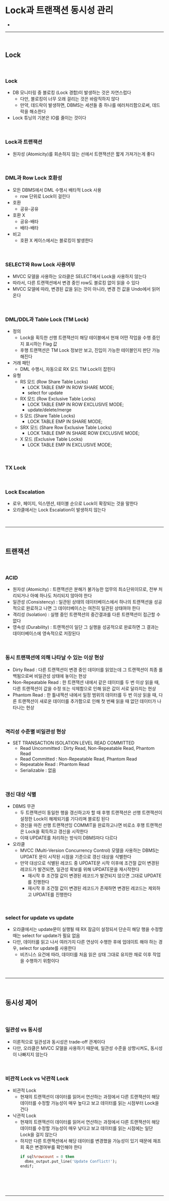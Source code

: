 # Lock과 트랜잭션 동시성 관리 
> 
* 

<hr>
<br>

## Lock
#### 

<br>

### Lock
* DB 모니터링 중 블로킹 (Lock 경합)이 발생하는 것은 자연스럽다
  * 다만, 블로킹이 너무 오래 걸리는 것은 바람직하지 않다
  * 만약, 데드락이 발생하면, DBMS는 세션들 중 하나를 에러처리함으로써, 데드락을 해소한다
* Lock 튜닝의 기본은 IO를 줄이는 것이다

<br>

### Lock과 트랜잭션
* 원자성 (Atomicity)를 회손하지 않는 선에서 트랜잭션은 짧게 가져가는게 좋다

<br>

### DML과 Row Lock 호환성
* 모든 DBMS에서 DML 수행시 배타적 Lock 사용
  * row 단위로 Lock이 걸린다
* 호환
  * 공유-공유
* 호환 X
  * 공유-배타
  * 배타-배타
* 비고
  * 호환 X 케이스에서는 블로킹이 발생한다
 
<br>

### SELECT와 Row Lock 사용여부
* MVCC 모델을 사용하는 오라클은 SELECT에서 Lock을 사용하지 않는다
* 따라서, 다른 트랜잭션에서 변경 중인 row도 블로킹 없이 읽을 수 있다
* MVCC 모델에 따라, 변경된 값을 읽는 것이 아니라, 변경 전 값을 Undo에서 읽어온다

<br>

### DML/DDL과 Table Lock (TM Lock)
* 정의
  * Lock을 획득한 선행 트랜잭션이 해당 테이블에서 현재 어떤 작업을 수행 중인지 표시하는 Flag 값
  * 후행 트랜잭션은 TM Lock 정보만 보고, 진입이 가능한 테이블인지 판단 가능해진다
* 거래 패턴
  * DML 수행시, 자동으로 RX 모드 TM Lock이 잡힌다
* 유형
  * RS 모드 (Row Share Table Locks)
    * LOCK TABLE EMP IN ROW SHARE MODE;
    * select for update
  * RX 모드 (Row Exclusive Table Locks)
    * LOCK TABLE EMP IN ROW EXCLUSIVE MODE;
    * update/delete/merge
  * S 모드 (Share Table Locks)
    * LOCK TABLE EMP IN SHARE MODE;
  * SRX 모드 (Share Row Exclusive Table Locks)
    * LOCK TABLE EMP IN SHARE ROW EXCLUSIVE MODE;
  * X 모드 (Exclusive Table Locks)
    * LOCK TABLE EMP IN EXCLUSIVE MODE;

<br>

### TX Lock

<br>

### Lock Escalation
* 로우, 페이지, 익스텐션, 테이블 순으로 Lock이 확장되는 것을 말한다
* 오라클에서는 Lock Escalation이 발생하지 않는다

<br>
<hr>
<br>

## 트랜잭션
#### 

<br>

### ACID
* 원자성 (Atomicity) : 트랜잭션은 분해가 불가능한 업무의 최소단위이므로, 전부 처리되거나 아예 하나도 처리되지 않아야 한다
* 일관성 (Consistency) : 일관된 상태의 데이터베이스에서 하나의 트랜잭션을 성공적으로 완료하고 나면 그 데이터베이스는 여전히 일관된 상태여야 한다
* 격리성 (Isolation) : 실행 중인 트랜잭션의 중간결과를 다른 트랜잭션이 접근할 수 없다 
* 영속성 (Durability) : 트랜잭션이 일단 그 실행을 성공적으로 완료하면 그 결과는 데이터베이스에 영속적으로 저장된다

<br>

### 동시 트랜잭션에 의해 나타날 수 있는 이상 현상
* Dirty Read : 다른 트랜잭션이 변경 중인 데이터를 읽었는데 그 트랜잭션이 최종 롤백됨으로써 비일관성 상태에 놓이는 현상
* Non-Repeatable Read : 한 트랜잭션 내에서 같은 데이터를 두 번 이상 읽을 때, 다른 트랜잭션이 값을 수정 또는 삭제함으로 인해 읽은 값이 서로 달라지는 현상
* Phantom Read : 한 틀내잭션 내에서 일정 범위의 데이터를 두 번 이상 읽을 때, 다른 트랜잭션이 새로운 데이터를 추가함으로 인해 첫 번째 읽을 때 없던 데이터가 나타나는 현상

<br>

### 격리성 수준별 비일관성 현상
* SET TRANSACTION ISOLATION LEVEL READ COMMITTED
  * Read Uncommitted : Dirty Read, Non-Repeatable Read, Phantom Read
  * Read Committed : Non-Repeatable Read, Phantom Read
  * Repeatable Read : Phantom Read
  * Serializable : 없음

<br>

### 갱신 대상 식별
* DBMS 무관
  * 두 트랜잭션이 동일한 행을 갱신하고자 할 때 후행 트랜잭션은 선행 트랜잭션이 설정한 Lock이 해제되기를 기다리며 블로킹 된다
  * 갱신을 마친 선행 트랜잭션잉 COMMIT을 완료하고나면 비로소 후행 트랜잭션은 Lock을 획득하고 갱신을 시작한다
  * 이때 UPDATE를 처리하는 방식이 DBMS마다 다르다
* 오라클
  * MVCC (Multi-Version Concurrency Control) 모델을 사용하는 DBMS는 UPDATE 문이 시작된 시점을 기준으로 갱신 대상을 식별한다
  * 만약 대상으로 식별된 레코드 중 UPDATE문 시작 이후에 조건절 값이 변경된 레코드가 발견되면, 일관성 확보를 위해 UPDATE문을 재시작한다
    * 재시작 후 조건절 값이 변경된 레코드가 발견되지 않으면 그대로 UPDATE를 진행한다
    * 재시작 후 조건절 값이 변경된 레코드가 존재하면 변경된 레코드는 제외하고 UPDATE를 진행한다

<br>

### select for update vs update
* 오라클에서는 update문이 실행될 때 RX 잠금이 설정되서 단순히 해당 행을 수정할 때는 select for update가 필요 없음
* 다만, 데이터를 읽고 나서 여러가지 다른 연상이 수행한 후에 업데이트 해야 하는 경우, select for update를 사용한다
  * 비즈니스 요건에 따라, 데이터를 처음 읽은 상태 그대로 유지한 채로 이후 작업을 수행하기 위함이다

<br>
<hr>
<br>

## 동시성 제어
#### 

<br> 

### 일관성 vs 동시성
* 이론적으로 일관성과 동시성은 trade-off 관계이다
* 다만, 오라클은 MVCC 모델을 사용하기 때문에, 일관성 수준을 상향시켜도, 동시성이 나빠지지 않는다

<br>

### 비관적 Lock vs 낙관적 Lock
* 비관적 Lock
  * 현재의 트랜잭션이 데이터를 읽어서 연산하는 과정에서 다른 트랜잭션이 해당 데이터를 수정할 가능성이 매우 높다고 보고 데이터를 읽는 시점부터 Lock을 건다
* 낙관적 Lock
  * 현재의 트랜잭션이 데이터를 읽어서 연산하는 과정에서 다른 트랜잭션이 해당 데이터를 수정할 가능성이 매우 낮다고 보고 데이터를 읽는 시점에는 일단 Lock을 걸지 않는다
  * 하지만 다른 트랜잭션에서 해당 데이터를 변경했을 가능성이 있기 때문에 재조회 혹은 변경여부를 확인해야 한다
    ```sql
    if sql%rowcount = 0 then
      dbms_output.put_line('Update Conflict!');
    endif;
    ```

<br> 

### 

<br>
<hr>
<br>
